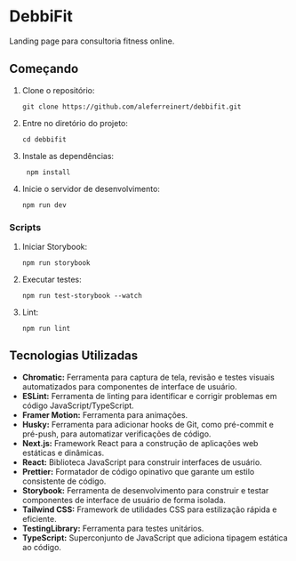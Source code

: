 # DebbiFit

Landing page para consultoria fitness online.

## Começando

1. Clone o repositório:
   ```
   git clone https://github.com/aleferreinert/debbifit.git
   ```
2. Entre no diretório do projeto:
   ```
   cd debbifit
   ```
3. Instale as dependências:
   ```
    npm install
   ```
4. Inicie o servidor de desenvolvimento:

   ```
   npm run dev
   ```

### Scripts

1.  Iniciar Storybook:

    ```
    npm run storybook
    ```

2.  Executar testes:

    ```
    npm run test-storybook --watch
    ```

3.  Lint:

    ```
    npm run lint
    ```

## Tecnologias Utilizadas

- **Chromatic:** Ferramenta para captura de tela, revisão e testes visuais automatizados para componentes de interface de usuário.
- **ESLint:** Ferramenta de linting para identificar e corrigir problemas em código JavaScript/TypeScript.
- **Framer Motion:** Ferramenta para animações.
- **Husky:** Ferramenta para adicionar hooks de Git, como pré-commit e pré-push, para automatizar verificações de código.
- **Next.js:** Framework React para a construção de aplicações web estáticas e dinâmicas.
- **React:** Biblioteca JavaScript para construir interfaces de usuário.
- **Prettier:** Formatador de código opinativo que garante um estilo consistente de código.
- **Storybook:** Ferramenta de desenvolvimento para construir e testar componentes de interface de usuário de forma isolada.
- **Tailwind CSS:** Framework de utilidades CSS para estilização rápida e eficiente.
- **TestingLibrary:** Ferramenta para testes unitários.
- **TypeScript:** Superconjunto de JavaScript que adiciona tipagem estática ao código.
